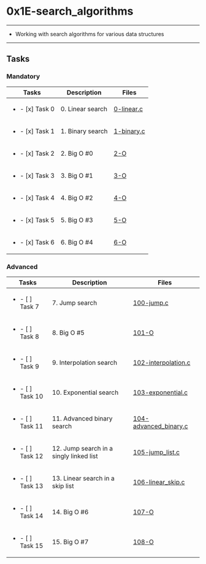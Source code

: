 # 0x1E-search_algorithms

---

* Working with search algorithms for various data structures

---

## Tasks

### Mandatory

| Tasks | Description | Files |
| ----- | ----- | ----- |
| <ul><li> - [x] Task 0 </li></ul> | 0. Linear search | [0-linear.c](0-linear.c) |
| <ul><li> - [x] Task 1 </li></ul> | 1. Binary search | [1-binary.c](1-binary.c) |
| <ul><li> - [x] Task 2 </li></ul> | 2. Big O #0 | [2-O](2-O) |
| <ul><li> - [x] Task 3 </li></ul> | 3. Big O #1 | [3-O](3-O) |
| <ul><li> - [x] Task 4 </li></ul> | 4. Big O #2 | [4-O](4-O) |
| <ul><li> - [x] Task 5 </li></ul> | 5. Big O #3 | [5-O](5-O) |
| <ul><li> - [x] Task 6 </li></ul> | 6. Big O #4 | [6-O](6-O) |

### Advanced

| Tasks | Description | Files |
| ----- | ----- | ----- |
| <ul><li> - [ ] Task 7 </li></ul> | 7. Jump search | [100-jump.c](100-jump.c) |
| <ul><li> - [ ] Task 8 </li></ul> | 8. Big O #5 | [101-O](101-O) |
| <ul><li> - [ ] Task 9 </li></ul> | 9. Interpolation search | [102-interpolation.c](102-interpolation.c) |
| <ul><li> - [ ] Task 10 </li></ul> | 10. Exponential search | [103-exponential.c](103-exponential.c) |
| <ul><li> - [ ] Task 11 </li></ul> | 11. Advanced binary search | [104-advanced_binary.c](104-advanced_binary.c) |
| <ul><li> - [ ] Task 12 </li></ul> | 12. Jump search in a singly linked list | [105-jump_list.c](105-jump_list.c) |
| <ul><li> - [ ] Task 13 </li></ul> | 13. Linear search in a skip list | [106-linear_skip.c](106-linear_skip.c) |
| <ul><li> - [ ] Task 14 </li></ul> | 14. Big O #6 | [107-O](107-O) |
| <ul><li> - [ ] Task 15 </li></ul> | 15. Big O #7 | [108-O](108-O) |
